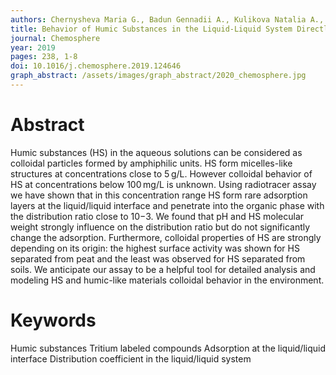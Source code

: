 ```yaml
---
authors: Chernysheva Maria G., Badun Gennadii A., Kulikova Natalia A., Perminova Irina V. 
title: Behavior of Humic Substances in the Liquid-Liquid System Directly Measured Using Tritium Label
journal: Chemosphere
year: 2019
pages: 238, 1-8
doi: 10.1016/j.chemosphere.2019.124646
graph_abstract: /assets/images/graph_abstract/2020_chemosphere.jpg
---
```



# Abstract

Humic substances (HS) in the aqueous solutions can be considered as colloidal particles formed by amphiphilic units. HS form micelles-like structures at concentrations close to 5 g/L. However colloidal behavior of HS at concentrations below 100 mg/L is unknown. Using radiotracer assay we have shown that in this concentration range HS form rare adsorption layers at the liquid/liquid interface and penetrate into the organic phase with the distribution ratio close to 10−3. We found that pH and HS molecular weight strongly influence on the distribution ratio but do not significantly change the adsorption. Furthermore, colloidal properties of HS are strongly depending on its origin: the highest surface activity was shown for HS separated from peat and the least was observed for HS separated from soils. We anticipate our assay to be a helpful tool for detailed analysis and modeling HS and humic-like materials colloidal behavior in the environment.

# Keywords

Humic substances
Tritium labeled compounds
Adsorption at the liquid/liquid interface
Distribution coefficient in the liquid/liquid system